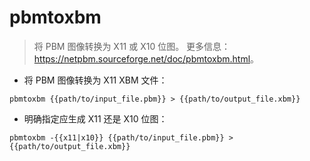 # pbmtoxbm

> 将 PBM 图像转换为 X11 或 X10 位图。
> 更多信息：<https://netpbm.sourceforge.net/doc/pbmtoxbm.html>。

- 将 PBM 图像转换为 X11 XBM 文件：

`pbmtoxbm {{path/to/input_file.pbm}} > {{path/to/output_file.xbm}}`

- 明确指定应生成 X11 还是 X10 位图：

`pbmtoxbm -{{x11|x10}} {{path/to/input_file.pbm}} > {{path/to/output_file.xbm}}`